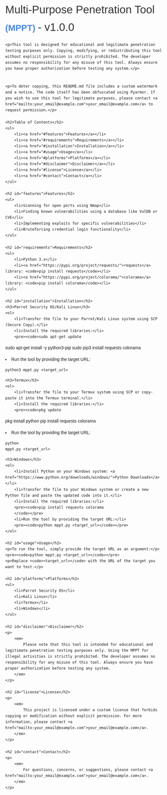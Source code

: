 
<!DOCTYPE html>
<html lang="en">
<head>
    <meta charset="UTF-8">
    <meta name="viewport" content="width=device-width, initial-scale=1.0">
    <title>Multi-Purpose Penetration Tool (MPPT)</title>
    <style>
        body {
            font-family: Arial, sans-serif;
            line-height: 1.6;
        }
        h1, h2 {
            color: #4a86e8;
        }
        h1 > span {
            color: #333;
            font-size: 1.25em;
            font-weight: normal;
        }
        h2 > span {
            color: #333;
            font-size: 1.1em;
            font-weight: normal;
        }
        a {
            color: #4a86e8;
        }
        a:hover {
            text-decoration: underline;
        }
    </style>
</head>
<body>
    <h1><span>Multi-Purpose Penetration Tool</span> (MPPT) <span>- v1.0.0</span></h1>

    <p>This tool is designed for educational and legitimate penetration testing purposes only. Copying, modifying, or redistributing this tool without explicit permission is strictly prohibited. The developer assumes no responsibility for any misuse of this tool. Always ensure you have proper authorization before testing any system.</p>


    <p>To deter copying, this README.md file includes a custom watermark and a notice. The code itself has been obfuscated using Pyarmor. If you wish to use this tool for legitimate purposes, please contact <a href="mailto:your_email@example.com">your_email@example.com</a> to request permission.</p>

    <h2>Table of Contents</h2>
    <ul>
        <li><a href="#features">Features</a></li>
        <li><a href="#requirements">Requirements</a></li>
        <li><a href="#installation">Installation</a></li>
        <li><a href="#usage">Usage</a></li>
        <li><a href="#platforms">Platforms</a></li>
        <li><a href="#disclaimer">Disclaimer</a></li>
        <li><a href="#license">License</a></li>
        <li><a href="#contact">Contact</a></li>
    </ul>

    <h2 id="features">Features</h2>
    <ul>
        <li>Scanning for open ports using Nmap</li>
        <li>Finding known vulnerabilities using a database like VulDB or CVE</li>
        <li>Implementing exploits for specific vulnerabilities</li>
        <li>Bruteforcing credential login functionality</li>
    </ul>

    <h2 id="requirements">Requirements</h2>
    <ul>
        <li>Python 3.x</li>
        <li><a href="https://pypi.org/project/requests/">requests</a> library: <code>pip install requests</code></li>
        <li><a href="https://pypi.org/project/colorama/">colorama</a> library: <code>pip install colorama</code></li>
    </ul>

    <h2 id="installation">Installation</h2>
    <h3>Parrot Security OS/Kali Linux</h3>
    <ol>
        <li>Transfer the file to your Parrot/Kali Linux system using SCP (Secure Copy).</li>
        <li>Install the required libraries:</li>
        <pre><code>sudo apt-get update
sudo apt-get install -y python3-pip
sudo pip3 install requests colorama
        </code></pre>
        <li>Run the tool by providing the target URL:</li>
        <pre><code>python3 mppt.py <target_url></code></pre>
    </ol>

    <h3>Termux</h3>
    <ol>
        <li>Transfer the file to your Termux system using SCP or copy-paste it into the Termux terminal.</li>
        <li>Install the required libraries:</li>
        <pre><code>pkg update
pkg install python
pip install requests colorama
        </code></pre>
        <li>Run the tool by providing the target URL:</li>
        <pre><code>python mppt.py <target_url></code></pre>
    </ol>

    <h3>Windows</h3>
    <ol>
        <li>Install Python on your Windows system: <a href="https://www.python.org/downloads/windows/">Python Downloads</a></li>
        <li>Transfer the file to your Windows system or create a new Python file and paste the updated code into it.</li>
        <li>Install the required libraries:</li>
        <pre><code>pip install requests colorama
        </code></pre>
        <li>Run the tool by providing the target URL:</li>
        <pre><code>python mppt.py <target_url></code></pre>
    </ol>

    <h2 id="usage">Usage</h2>
    <p>To run the tool, simply provide the target URL as an argument:</p>
    <pre><code>python mppt.py <target_url></code></pre>
    <p>Replace <code><target_url></code> with the URL of the target you want to test.</p>

    <h2 id="platforms">Platforms</h2>
    <ul>
        <li>Parrot Security OS</li>
        <li>Kali Linux</li>
        <li>Termux</li>
        <li>Windows</li>
    </ul>

    <h2 id="disclaimer">Disclaimer</h2>
    <p>
        <em>
            Please note that this tool is intended for educational and legitimate penetration testing purposes only. Using the MPPT for illegal activities is strictly prohibited. The developer assumes no responsibility for any misuse of this tool. Always ensure you have proper authorization before testing any system.
        </em>
    </p>

    <h2 id="license">License</h2>
    <p>
        <em>
            This project is licensed under a custom license that forbids copying or modification without explicit permission. For more information, please contact <a href="mailto:your_email@example.com">your_email@example.com</a>.
        </em>
    </p>

    <h2 id="contact">Contact</h2>
    <p>
        <em>
            For questions, concerns, or suggestions, please contact <a href="mailto:your_email@example.com">your_email@example.com</a>.
        </em>
    </p>
</body>
</html>

